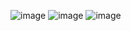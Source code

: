 ![image](https://github.com/user-attachments/assets/d64747e9-01c6-466b-961e-651f9d856764)
![image](https://github.com/user-attachments/assets/1b8544b7-f01f-432f-b49e-f5fb47d7fb03)
![image](https://github.com/user-attachments/assets/9c8da4aa-8b50-4ba2-9faf-ab3ec2a91955)
